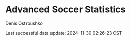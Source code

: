 # Advanced Soccer Statistics
Denis Ostroushko

<!-- gfm -->

Last successful data update: 2024-11-30 02:26:23 CST
